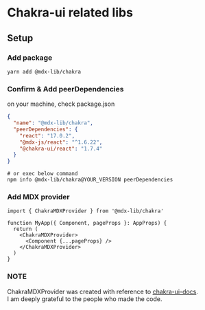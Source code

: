 # Chakra-ui related libs

## Setup
### Add package
```shell
yarn add @mdx-lib/chakra
```

### Confirm & Add peerDependencies
on your machine, check package.json
```json
{
  "name": "@mdx-lib/chakra",
  "peerDependencies": {
    "react": "17.0.2",
    "@mdx-js/react": "^1.6.22",
    "@chakra-ui/react": "1.7.4"
  }
}
```

```shell
# or exec below command
npm info @mdx-lib/chakra@YOUR_VERSION peerDependencies
```

### Add MDX provider
```tsx
import { ChakraMDXProvider } from '@mdx-lib/chakra'

function MyApp({ Component, pageProps }: AppProps) {
  return (
    <ChakraMDXProvider>
      <Component {...pageProps} />
    </ChakraMDXProvider>
  )
}
```

### NOTE
ChakraMDXProvider was created with reference to [chakra-ui-docs](https://github.com/chakra-ui/chakra-ui-docs).  
I am deeply grateful to the people who made the code.
